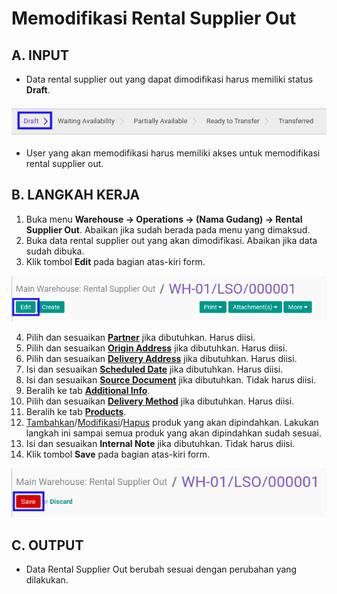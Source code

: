 # Memodifikasi Rental Supplier Out

## A. INPUT

* Data rental supplier out yang dapat dimodifikasi harus memiliki status **Draft**.

![](../../img/rental-supplier-out/status-input-draft.png)

* User yang akan memodifikasi harus memiliki akses untuk memodifikasi rental supplier out.

## B. LANGKAH KERJA

1. Buka menu **Warehouse -> Operations -> (Nama Gudang) -> Rental Supplier Out**. Abaikan jika sudah berada pada menu yang dimaksud.
2. Buka data rental supplier out yang akan dimodifikasi. Abaikan jika data sudah dibuka.
3. Klik tombol **Edit** pada bagian atas-kiri form.

![](../../img/rental-supplier-out/tombol-edit.png)

4. Pilih dan sesuaikan **[Partner](./penjelasan.md#field-partner)** jika dibutuhkan. Harus diisi.
5. Pilih dan sesuaikan **[Origin Address](./penjelasan.md#field-origin-address)** jika dibutuhkan. Harus diisi.
6. Pilih dan sesuaikan **[Delivery Address](./penjelasan.md#field-delivery-address)** jika dibutuhkan. Harus diisi.
7. Isi dan sesuaikan **[Scheduled Date](./penjelasan.md#field-scheduled-date)** jika dibutuhkan. Harus diisi.
8. Isi dan sesuaikan **[Source Document](./penjelasan.md#field-source-document)** jika dibutuhkan. Tidak harus diisi.
9. Beralih ke tab **[Additional Info](./penjelasan.md#tab-additional-info)**.
10. Pilih dan sesuaikan **[Delivery Method](./penjelasan.md#field-delivery-method)** jika dibutuhkan. Harus diisi.
11. Beralih ke tab **[Products](./penjelasan.md#tab-products)**.
12. <a name="l12">[Tambahkan](./produk-tambah.md)/[Modifikasi](./produk-modifikasi.md)/[Hapus](./produk-hapus.md)</a> produk yang akan dipindahkan. Lakukan langkah ini sampai semua produk yang akan dipindahkan sudah sesuai.
13. Isi dan sesuaikan **Internal Note** jika dibutuhkan. Tidak harus diisi.
14. Klik tombol **Save** pada bagian atas-kiri form.

![](../../img/rental-supplier-out/tombol-save-modifikasi.png)

## C. OUTPUT

* Data Rental Supplier Out berubah sesuai dengan perubahan yang dilakukan.
